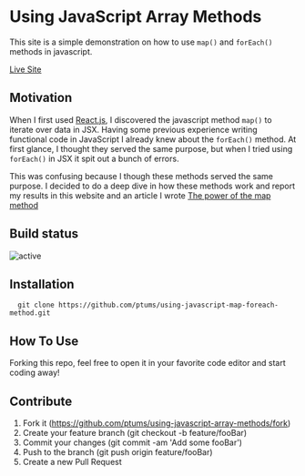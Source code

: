 # Using JavaScript Array Methods

This site is a simple demonstration on how to use ```map()``` and ```forEach()``` methods in javascript. 

[Live Site](https://ptums.github.io/using-javascript-map-foreach-method/)

## Motivation

When I first used [React.js](https://reactjs.org), I discovered the javascript method ```map()``` to iterate over data in JSX. Having some previous experience writing functional code in JavaScript I already knew about the ```forEach()``` method.  At first glance, I thought they served the same purpose, but when I tried using ```forEach()``` in JSX it spit out a bunch of errors.

This was confusing because I though these methods served the same purpose. I decided to do a deep dive in how these methods work and report my results in this website and an article I wrote [The power of the map method](https://medium.com/@petertumulty/the-power-of-the-map-method-4db6b1a73655)

## Build status

![active](https://www.repostatus.org/badges/latest/active.svg)

## Installation

``` 
  git clone https://github.com/ptums/using-javascript-map-foreach-method.git
```

## How To Use

Forking this repo, feel free to open it in your favorite code editor and start coding away!

## Contribute

1. Fork it (https://github.com/ptums/using-javascript-array-methods/fork)
2. Create your feature branch (git checkout -b feature/fooBar)
3. Commit your changes (git commit -am 'Add some fooBar')
4. Push to the branch (git push origin feature/fooBar)
5. Create a new Pull Request
